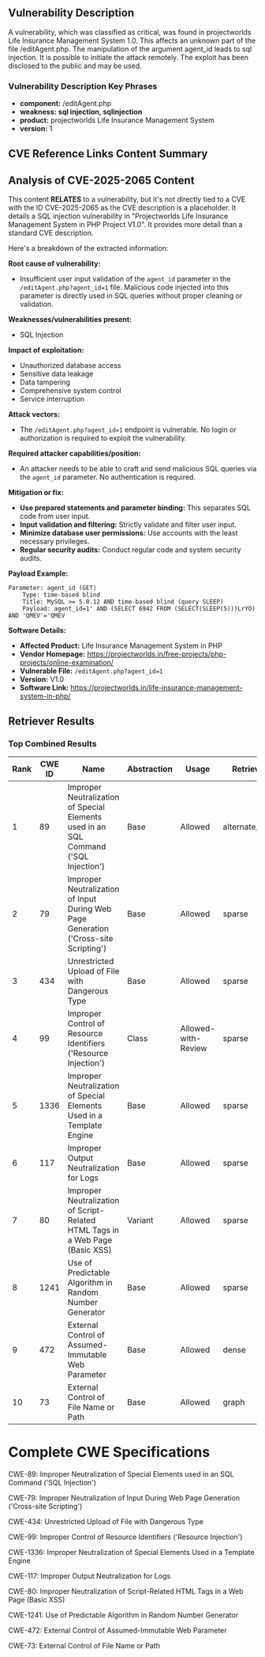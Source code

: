 ## Vulnerability Description
A vulnerability, which was classified as critical, was found in projectworlds Life Insurance Management System 1.0. This affects an unknown part of the file /editAgent.php. The manipulation of the argument agent_id leads to sql injection. It is possible to initiate the attack remotely. The exploit has been disclosed to the public and may be used.

### Vulnerability Description Key Phrases
- **component:** /editAgent.php
- **weakness:** **sql injection, sqlinjection**
- **product:** projectworlds Life Insurance Management System
- **version:** 1

## CVE Reference Links Content Summary
## Analysis of CVE-2025-2065 Content

This content **RELATES** to a vulnerability, but it's not directly tied to a CVE with the ID CVE-2025-2065 as the CVE description is a placeholder. It details a SQL injection vulnerability in "Projectworlds Life Insurance Management System in PHP Project V1.0".  It provides more detail than a standard CVE description.

Here's a breakdown of the extracted information:

**Root cause of vulnerability:**

*   Insufficient user input validation of the `agent_id` parameter in the `/editAgent.php?agent_id=1` file.  Malicious code injected into this parameter is directly used in SQL queries without proper cleaning or validation.

**Weaknesses/vulnerabilities present:**

*   SQL Injection

**Impact of exploitation:**

*   Unauthorized database access
*   Sensitive data leakage
*   Data tampering
*   Comprehensive system control
*   Service interruption

**Attack vectors:**

*   The `/editAgent.php?agent_id=1` endpoint is vulnerable.  No login or authorization is required to exploit the vulnerability.

**Required attacker capabilities/position:**

*   An attacker needs to be able to craft and send malicious SQL queries via the `agent_id` parameter. No authentication is required.

**Mitigation or fix:**

*   **Use prepared statements and parameter binding:** This separates SQL code from user input.
*   **Input validation and filtering:**  Strictly validate and filter user input.
*   **Minimize database user permissions:** Use accounts with the least necessary privileges.
*   **Regular security audits:** Conduct regular code and system security audits.

**Payload Example:**

```
Parameter: agent_id (GET)
    Type: time-based blind
    Title: MySQL >= 5.0.12 AND time-based blind (query SLEEP)
    Payload: agent_id=1' AND (SELECT 6942 FROM (SELECT(SLEEP(5)))LrYO) AND 'QMEV'='QMEV
```

**Software Details:**

*   **Affected Product:** Life Insurance Management System in PHP
*   **Vendor Homepage:** <https://projectworlds.in/free-projects/php-projects/online-examination/>
*   **Vulnerable File:** `/editAgent.php?agent_id=1`
*   **Version:** V1.0
*   **Software Link:** <https://projectworlds.in/life-insurance-management-system-in-php/>

## Retriever Results

### Top Combined Results

| Rank | CWE ID | Name | Abstraction | Usage  | Retrievers | Individual Scores |
|------|--------|------|-------------|-------|------------|-------------------|
| 1 | 89 | Improper Neutralization of Special Elements used in an SQL Command ('SQL Injection') | Base | Allowed | alternate_terms | 1.000 |
| 2 | 79 | Improper Neutralization of Input During Web Page Generation ('Cross-site Scripting') | Base | Allowed | sparse | 0.406 |
| 3 | 434 | Unrestricted Upload of File with Dangerous Type | Base | Allowed | sparse | 0.350 |
| 4 | 99 | Improper Control of Resource Identifiers ('Resource Injection') | Class | Allowed-with-Review | sparse | 0.336 |
| 5 | 1336 | Improper Neutralization of Special Elements Used in a Template Engine | Base | Allowed | sparse | 0.332 |
| 6 | 117 | Improper Output Neutralization for Logs | Base | Allowed | sparse | 0.331 |
| 7 | 80 | Improper Neutralization of Script-Related HTML Tags in a Web Page (Basic XSS) | Variant | Allowed | sparse | 0.317 |
| 8 | 1241 | Use of Predictable Algorithm in Random Number Generator | Base | Allowed | sparse | 0.317 |
| 9 | 472 | External Control of Assumed-Immutable Web Parameter | Base | Allowed | dense | 0.569 |
| 10 | 73 | External Control of File Name or Path | Base | Allowed | graph | 0.003 |



# Complete CWE Specifications

CWE-89: Improper Neutralization of Special Elements used in an SQL Command ('SQL Injection')

CWE-79: Improper Neutralization of Input During Web Page Generation ('Cross-site Scripting')

CWE-434: Unrestricted Upload of File with Dangerous Type

CWE-99: Improper Control of Resource Identifiers ('Resource Injection')

CWE-1336: Improper Neutralization of Special Elements Used in a Template Engine

CWE-117: Improper Output Neutralization for Logs

CWE-80: Improper Neutralization of Script-Related HTML Tags in a Web Page (Basic XSS)

CWE-1241: Use of Predictable Algorithm in Random Number Generator

CWE-472: External Control of Assumed-Immutable Web Parameter

CWE-73: External Control of File Name or Path